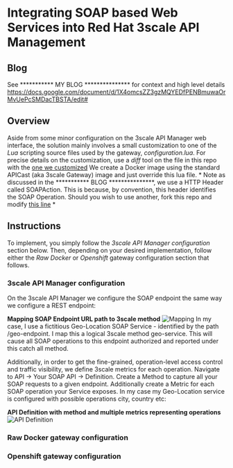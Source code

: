 # Integrating SOAP based Web Services into Red Hat 3scale API Management

## Blog
See ***********         MY BLOG         *************** for context and high level details     https://docs.google.com/document/d/1X4omcsZZ3gzMQYEDfPENBmuwaOrMvUePcSMDacTBSTA/edit#

## Overview
Aside from some minor configuration on the 3scale API Manager web interface, the solution mainly involves a small customization to one of the *Lua* scripting source files used by the gateway, *configuration.lua*. For precise details on the customization, use a *diff* tool on the file in this repo with the [one we customized](https://github.com/3scale/apicast/blob/master/apicast/src/configuration.lua) 
We create a Docker image using the standard APICast (aka 3scale Gateway) image and just override this lua file. * Note as discussed in the ***********          BLOG         ***************, we use a HTTP Header called SOAPAction. This is because, by convention, this header identifies the SOAP Operation. Should you wish to use another, fork this repo and modify [this line](https://github.com/tnscorcoran/soap-apicast/blob/master/configuration.lua#L200) *

## Instructions
To implement, you simply follow the *3scale API Manager configuration* section below. Then, depending on your desired implementation, follow either the *Raw Docker* or *Openshift* gateway configuration section that follows.  

### 3scale API Manager configuration
On the 3scale API Manager we configure the SOAP endpoint the same way we configure a REST endpoint:

**Mapping SOAP Endpoint URL path to 3scale method**
![Mapping](https://raw.githubusercontent.com/tnscorcoran/soap-apicast/master/_images/1-Mapping.png)
In my case, I use a fictitious Geo-Location SOAP Service - identified by the path /geo-endpoint. I map this a logical 3scale method geo-service. This will cause all SOAP operations to this endpoint authorized and reported under this catch all method.

Additionally, in order to get the fine-grained, operation-level access control and traffic visibility, we define 3scale metrics for each operation. Navigate to API -> Your SOAP API -> Definition. Create a Method to capture all your SOAP requests to a given endpoint. Additionally create a Metric for each SOAP operation your Service exposes. In my case my Geo-Location service is configured with possible operations city, country etc:

**API Definition with method and multiple metrics representing operations**
![API Definition](https://raw.githubusercontent.com/tnscorcoran/soap-apicast/master/_images/2-method-metric-definition.png)

 
### Raw Docker gateway configuration




### Openshift gateway configuration




